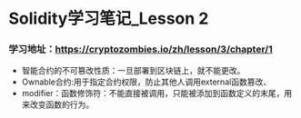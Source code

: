 # Solidity学习笔记_Lesson 2
### 学习地址：https://cryptozombies.io/zh/lesson/3/chapter/1
* 智能合约的不可篡改性质：一旦部署到区块链上，就不能更改。
* Ownable合约:用于指定合约权限，防止其他人调用external函数篡改、
* modifier：函数修饰符：不能直接被调用，只能被添加到函数定义的末尾，用来改变函数的行为。
